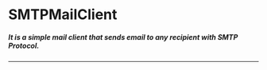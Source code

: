 # SMTPMailClient
##### It is a simple mail client that sends email to any recipient with SMTP Protocol.
***
